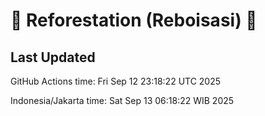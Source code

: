 
# 🌳 Reforestation (Reboisasi) 🌲

## Last Updated

GitHub Actions time: Fri Sep 12 23:18:22 UTC 2025

Indonesia/Jakarta time: Sat Sep 13 06:18:22 WIB 2025
